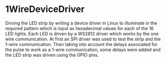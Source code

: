 # 1WireDeviceDriver
Driving the LED strip by writing a device driver in Linux to illuminate in the required pattern which is input as hexadecimal values for each of the 16 LED lights. Each LED is driven by a WS2812 driver which works by the one wire communication. At first an SPI driver was used to test the strip and the 1-wire communication. Then taking into account the delays associated for the pulse to work as a 1-wire communication, some delays were added and the LED strip was driven using the GPIO pins.

